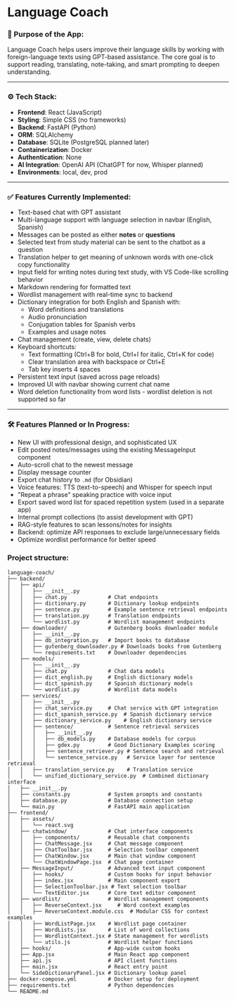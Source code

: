 # Language Coach


### 🎯 Purpose of the App:
Language Coach helps users improve their language skills by working with foreign-language texts using GPT-based assistance. The core goal is to support reading, translating, note-taking, and smart prompting to deepen understanding.

---

### ⚙️ Tech Stack:
- **Frontend**: React (JavaScript)
- **Styling**: Simple CSS (no frameworks)
- **Backend**: FastAPI (Python)
- **ORM**: SQLAlchemy
- **Database**: SQLite (PostgreSQL planned later)
- **Containerization**: Docker
- **Authentication**: None
- **AI Integration**: OpenAI API (ChatGPT for now, Whisper planned)
- **Environments**: local, dev, prod

---

### ✅ Features Currently Implemented:
- Text-based chat with GPT assistant
- Multi-language support with language selection in navbar (English, Spanish)
- Messages can be posted as either **notes** or **questions**
- Selected text from study material can be sent to the chatbot as a question
- Translation helper to get meaning of unknown words with one-click copy functionality
- Input field for writing notes during text study, with VS Code-like scrolling behavior
- Markdown rendering for formatted text
- Wordlist management with real-time sync to backend
- Dictionary integration for both English and Spanish with:
  - Word definitions and translations
  - Audio pronunciation
  - Conjugation tables for Spanish verbs
  - Examples and usage notes
- Chat management (create, view, delete chats)
- Keyboard shortcuts:
  - Text formatting (Ctrl+B for bold, Ctrl+I for italic, Ctrl+K for code)
  - Clear translation area with backspace or Ctrl+E
  - Tab key inserts 4 spaces
- Persistent text input (saved across page reloads)
- Improved UI with navbar showing current chat name
- Word deletion functionality from word lists - wordlist deletion is not supported so far

---

### 🛠️ Features Planned or In Progress:
- New UI with professional design, and sophisticated UX
- Edit posted notes/messages using the existing MessageInput component
- Auto-scroll chat to the newest message
- Display message counter
- Export chat history to `.md` (for Obsidian)
- Voice features: TTS (text-to-speech) and Whisper for speech input
- "Repeat a phrase" speaking practice with voice input
- Export saved word list for spaced repetition system (used in a separate app)
- Internal prompt collections (to assist development with GPT)
- RAG-style features to scan lessons/notes for insights
- Backend: optimize API responses to exclude large/unnecessary fields
- Optimize wordlist performance for better speed


### Project structure:


```
language-coach/
├── backend/
│   ├── api/
│   │   ├── __init__.py
│   │   ├── chat.py             # Chat endpoints
│   │   ├── dictionary.py       # Dictionary lookup endpoints
│   │   ├── sentence.py         # Example sentence retrieval endpoints
│   │   ├── translation.py      # Translation endpoints
│   │   └── wordlist.py         # Wordlist management endpoints
│   ├── downloader/             # Gutenberg books downloader module
│   │   ├── __init__.py
│   │   ├── db_integration.py   # Import books to database
│   │   ├── gutenberg_downloader.py # Downloads books from Gutenberg
│   │   └── requirements.txt    # Downloader dependencies
│   ├── models/
│   │   ├── __init__.py
│   │   ├── chat.py             # Chat data models
│   │   ├── dict_english.py     # English dictionary models
│   │   ├── dict_spanish.py     # Spanish dictionary models
│   │   └── wordlist.py         # Wordlist data models
│   ├── services/
│   │   ├── __init__.py
│   │   ├── chat_service.py     # Chat service with GPT integration
│   │   ├── dict_spanish_service.py  # Spanish dictionary service
│   │   ├── dictionary_service.py    # English dictionary service
│   │   ├── sentence/           # Sentence retrieval services
│   │   │   ├── __init__.py
│   │   │   ├── db_models.py    # Database models for corpus
│   │   │   ├── gdex.py         # Good Dictionary Examples scoring
│   │   │   ├── sentence_retriever.py # Sentence search and retrieval
│   │   │   └── sentence_service.py   # Service layer for sentence retrieval
│   │   ├── translation_service.py    # Translation service
│   │   └── unified_dictionary_service.py  # Combined dictionary interface
│   ├── __init__.py
│   ├── constants.py            # System prompts and constants
│   ├── database.py             # Database connection setup
│   └── main.py                 # FastAPI main application
├── frontend/
│   ├── assets/
│   │   └── react.svg
│   ├── chatwindow/             # Chat interface components
│   │   ├── components/         # Reusable chat components
│   │   ├── ChatMessage.jsx     # Chat message component
│   │   ├── ChatToolbar.jsx     # Selection toolbar component
│   │   ├── ChatWindow.jsx      # Main chat window component
│   │   └── ChatWindowPage.jsx  # Chat page container
│   ├── MessageInput/           # Advanced text input component
│   │   ├── hooks/              # Custom hooks for input behavior
│   │   ├── index.jsx           # Main component export
│   │   ├── SelectionToolbar.jsx # Text selection toolbar
│   │   └── TextEditor.jsx      # Core text editor component
│   ├── wordlist/               # Wordlist management components
│   │   ├── ReverseContext.jsx     # Word context examples
│   │   ├── ReverseContext.module.css  # Modular CSS for context examples
│   │   ├── WordListPage.jsx    # Wordlist page container
│   │   ├── WordLists.jsx       # List of word collections
│   │   ├── WordlistContext.jsx # State management for wordlists
│   │   └── utils.js            # Wordlist helper functions
│   ├── hooks/                  # App-wide custom hooks
│   ├── App.jsx                 # Main React app component
│   ├── api.js                  # API client functions
│   ├── main.jsx                # React entry point
│   └── SideDictionaryPanel.jsx # Dictionary lookup panel
├── docker-compose.yml          # Docker setup for deployment
├── requirements.txt            # Python dependencies
└── README.md       

```